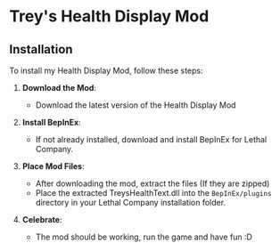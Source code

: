 # Trey's Health Display Mod

## Installation

To install my Health Display Mod, follow these steps:

1. **Download the Mod**:
   - Download the latest version of the Health Display Mod

2. **Install BepInEx**:
   - If not already installed, download and install BepInEx for Lethal Company.

3. **Place Mod Files**:
   - After downloading the mod, extract the files (If they are zipped)
   - Place the extracted TreysHealthText.dll into the `BepInEx/plugins` directory in your Lethal Company installation folder.

4. **Celebrate**:
   - The mod should be working, run the game and have fun :D
